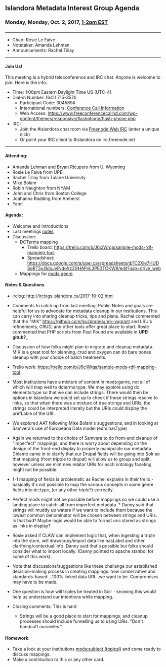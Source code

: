 ## Islandora Metadata Interest Group Agenda
### Monday, Monday, Oct. 2, 2017, [1-2pm EST](http://www.thetimezoneconverter.com/?t=1%20pm&tz=Toronto&)
### 
---
* Chair:  Rosie Le Faive
* Notetaker:    Amanda Lehman
* Announcements:    Rachel Tillay


---

#### Join Us!
This meeting is a hybrid teleconference and IRC chat. Anyone is welcome to join. Here is the info:
* Time: 1:00pm Eastern Daylight Time US (UTC-4)
* Dial-in Number: (641) 715-3570
  * Participant Code: 304589#
  * International numbers: [Conference Call Information](https://github.com/Islandora-CLAW/CLAW/wiki/Conference-Call-Information)
  * Web Access: https://www.freeconferencecallhd.com/wp-content/themes/responsive/flashphone/flash-phone.php
* IRC:
  * Join the #islandora chat room via [Freenode Web IRC](http://webchat.freenode.net/) (enter a unique nick)
  * Or point your IRC client to #islandora on irc.freenode.net
---
#### Attending:
* Amanda Lehman and Bryan Ricupero from U. Wyoming
* Rosie Le Faive from UPEI
* Rachel Tillay from Tulane University
* Mike Bolam
* Robin Naughton from NYAM
* John and Chris from Boston College
* Joahanna Radding from Amherst
* Yamil


#### Agenda:
* Welcome and introductions
* Last meetings [notes](https://github.com/islandora-interest-groups/Islandora-Metadata-Interest-Group/blob/master/Meetings/2017_09_18.md)
* Discussion: 
     * DCTerms mapping
        * Trello board: https://trello.com/b/J6ciWrqa/sample-mods-rdf-mapping-tool
        * Spreadsheet: https://docs.google.com/a/upei.ca/spreadsheets/d/1C2Xie7HUDSgRT5v4ldoJvlNdoXz2GHAPvL3PE3TOKW8/edit?usp=drive_web
     * Mappings for [mods:genre](https://trello.com/c/lCfdfP6J/31-modsgenre)
     
#### Notes & Questions
* irclog: http://irclogs.islandora.ca/2017-10-02.html
* Comments to catch up from last meeting: Public Notes and goals are helpful for us to advocate for metadata cleanup in our institutions.  This can carry into sharing cleanup tricks, tips and plans.  Rachel commented that the "MIK":https://github.com/lsulibraries/mik-vagrant and LSU's refinements, CRUD, and other tools offer great place to start.  Rosie commented that PHP scripts from Paul Pound are available in ____UPEI gitub?_____
* Discussion of how folks might plan to migrate and cleanup metadata. MIK is a great tool for planning, crud and oxygen can do bare bones cleanup with your choice of batch treatments.  
* Trello work: https://trello.com/b/J6ciWrqa/sample-mods-rdf-mapping-tool
* Most institutions have a mixture of content in mods:genre, not all of which will map well to dcterms:type. We may explore using dc elements:type so that we can include strings. There would then be options in Islandora we could set up to check if those strings resolve to links, so that when there was a mixture of true strings and URIs, the strings could be interpreted literally but the URIs could display the prefLable of the URI.
 * We explored AAT following Mike Bolam's suggestions, and in looking at Samvera's use of Europeana Data model (edm:hasType)
  * Again we returned to the choice of Samvera to do front-end cleanup of "imperfect" mappings, and there is worry about depending on the design of the front-end display to properly manipulate our metadata.  Dhlamb came in to clarify that our Drupal fields will be going into Solr so that mapping (from tripple to drupal) will allow us to group and split, however unless we mint new relator URIs for each ontology faceting might not be possible.  
  * 1-1 mapping of fields is problematic as Rachel explains in their trello - basically it's not possible to map the various concepts in some genre fields into dc:type, (or any other triple?) correctly.
  * Perfect mods might not be possible before mappings so we could use a landing place to catch-all from imperfect metadata.  * Danny said that strings will muddy up waters if we want to include them because the lowest common denominator will be chosen between strings and URIs. Is that bad? Maybe logic would be able to format uris stored as strings as links in display?
  * Rosie asked if CLAW can implement logic that, when ingesting a triple into the store, will draw/copy/import data like hasLabel and other clarifying/contextual info.  Danny said that's possible but folks should consider what to import locally.  (Danny pointed to apache stanbol for some of this work).
  * Note that discussions/suggestions like these challenge our established decision-making process in creating mappings: how conservative and standards-based ...100% linked data URI...we want to be.  Compromises may have to be made.  
  
* One question is how will triples be treated in Solr - knowing this would help us understand our intentions while mapping. 
* Closing comments: This is hard
  * Strings will be a good place to start for mappings, and cleanup processes should include funnelling us to using URIs.  "Don't handcuff oursevles."

#### Homework: 
* Take a look at your institutions [mods:subject (topical)](https://trello.com/c/p8PmbGR6) and come ready to discuss mappings.
* Make a contribution to this or any other card. 
